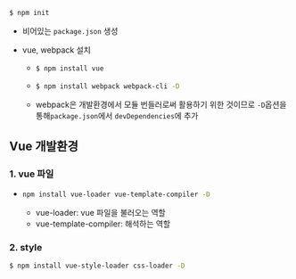 ```bash
$ npm init
```

* 비어있는 `package.json` 생성

* vue, webpack 설치

  * ```bash
    $ npm install vue
    ```

  * ```bash
    $ npm install webpack webpack-cli -D
    ```

  * webpack은 개발환경에서 모듈 번들러로써 활용하기 위한 것이므로 `-D`옵션을 통해`package.json`에서 `devDependencies`에 추가

## Vue 개발환경

### 1. vue 파일

* ```bash
  npm install vue-loader vue-template-compiler -D
  ```

  * vue-loader: vue 파일을 불러오는 역할
  * vue-template-compiler: 해석하는 역할

### 2. style

```bash
$ npm install vue-style-loader css-loader -D
```




